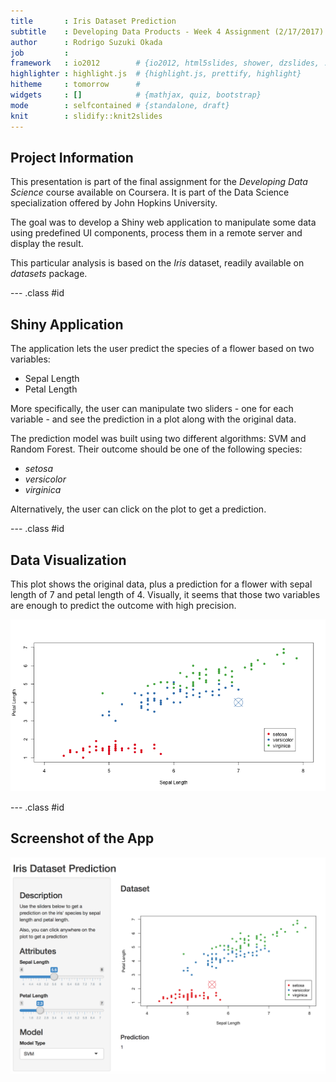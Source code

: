 ```yaml
---
title       : Iris Dataset Prediction
subtitle    : Developing Data Products - Week 4 Assignment (2/17/2017)
author      : Rodrigo Suzuki Okada
job         : 
framework   : io2012        # {io2012, html5slides, shower, dzslides, ...}
highlighter : highlight.js  # {highlight.js, prettify, highlight}
hitheme     : tomorrow      # 
widgets     : []            # {mathjax, quiz, bootstrap}
mode        : selfcontained # {standalone, draft}
knit        : slidify::knit2slides
---
```


## Project Information

This presentation is part of the final assignment for the
*Developing Data Science* course available on Coursera. It is part of the Data
Science specialization offered by John Hopkins University.

The goal was to develop a Shiny web application to manipulate some data using
predefined UI components, process them in a remote server and display the 
result.

This particular analysis is based on the *Iris* dataset, readily available on
*datasets* package.

--- .class #id 

## Shiny Application

The application lets the user predict the species of a flower based on two 
variables:
* Sepal Length
* Petal Length

More specifically, the user can manipulate two sliders - one for each variable - 
and see the prediction in a plot along with the original data.

The prediction model was built using two different algorithms: SVM and Random
Forest. Their outcome should be one of the following species:
* *setosa*
* *versicolor*
* *virginica*

Alternatively, the user can click on the plot to get a prediction.

--- .class #id 

## Data Visualization

This plot shows the original data, plus a prediction for a flower with sepal 
length of 7 and petal length of 4. Visually, it seems that those two variables 
are enough to predict the outcome with high precision.

![plot of chunk unnamed-chunk-1](assets/fig/unnamed-chunk-1-1.png)

--- .class #id 

## Screenshot of the App

<img src="./screenshot.png" title="plot of chunk unnamed-chunk-2" alt="plot of chunk unnamed-chunk-2" width="800px" />
